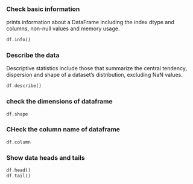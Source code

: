 ### Check basic information
prints information about a DataFrame including the index dtype and columns, non-null values and memory usage.
``` py
df.info()
```

### Describe the data
Descriptive statistics include those that summarize the central tendency, dispersion and shape of a dataset’s distribution, excluding NaN values.

``` py
df.describe()
```

### check the dimensions of dataframe
``` py
df.shape
```

### CHeck the column name of dataframe

```py
df.column
```

### Show data heads and tails

``` py
df.head()
df.tail()
```

